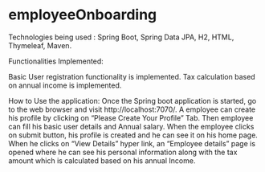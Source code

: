 # employeeOnboarding

Technologies being used :
Spring Boot, Spring Data JPA, H2, HTML, Thymeleaf, Maven.
 
Functionalities Implemented:
 
Basic User registration functionality is implemented.
Tax calculation based on annual income is implemented.
 
 
How to Use the application:
Once the Spring boot application is started, go to the web browser and visit http://localhost:7070/.
A  employee can create his profile by clicking on “Please Create Your Profile” Tab. 
Then employee can fill his basic user details and Annual salary.
When the employee clicks on submit button, his profile is created and he can see it on his home page.
When he clicks on “View Details” hyper link, an “Employee details” page is opened where he can
see his personal information along with the tax amount which is calculated  based on his annual
Income.
